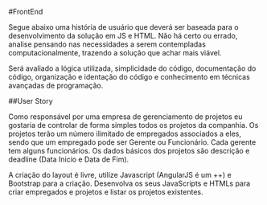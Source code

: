 #FrontEnd

Segue abaixo uma história de usuário que deverá ser baseada para o desenvolvimento da solução em JS e HTML. Não há certo ou errado, analise pensando nas necessidades a serem contempladas computacionalmente, trazendo a solução que achar mais viável.

Será avaliado a lógica utilizada, simplicidade do código, documentação do código, organização e identação do código e conhecimento em técnicas avançadas de programação.

##User Story

Como responsável por uma empresa de gerenciamento de projetos eu gostaria de controlar de forma simples todos os projetos da companhia. Os projetos terão um número ilimitado de empregados associados a eles, sendo que um empregado pode ser Gerente ou Funcionário. Cada gerente tem alguns funcionários. Os dados básicos dos projetos são descrição e deadline (Data Inicio e Data de Fim). 

A criação do layout é livre, utilize Javascript (AngularJS é um ++) e Bootstrap para a criação.
Desenvolva os seus JavaScripts e HTMLs para criar empregados e projetos e listar os projetos existentes.
